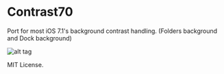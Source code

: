 Contrast70
===========

Port for most iOS 7.1's background contrast handling. (Folders background and Dock background)

![alt tag](https://raw.github.com/PoomSmart/Contrast70/master/SS.jpg)

MIT License.
